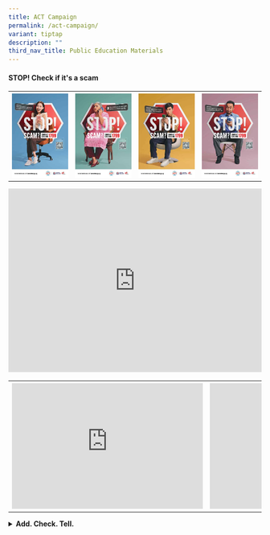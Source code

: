 ```yaml
---
title: ACT Campaign
permalink: /act-campaign/
variant: tiptap
description: ""
third_nav_title: Public Education Materials
---
```

<h4><strong>STOP! Check if it's a scam</strong></h4>
<table style="minWidth: 100px">
<colgroup>
<col>
<col>
<col>
<col>
</colgroup>
<tbody>
<tr>
<th rowspan="1" colspan="1"><a class="isomer-image-wrapper" href="/files/ACT%20Campaign/ACT%20Phase%202/ACT_CHECK_Campaign_Ecomm_KV.pdf"><img style="width: 100%" height="auto" width="100%" alt="" src="/images/ACT Campaign/ACT Phase 2/ACT_CHECK_Campaign_Ecomm_KV.jpg"></a>
</th>
<th rowspan="1" colspan="1"><a class="isomer-image-wrapper" href="/files/ACT%20Campaign/ACT%20Phase%202/ACT_CHECK_Campaign_GOIS_KV.pdf"><img style="width: 100%" height="auto" width="100%" alt="" src="/images/ACT Campaign/ACT Phase 2/ACT_CHECK_Campaign_GOIS_KV.jpg"></a>
</th>
<th rowspan="1" colspan="1"><a class="isomer-image-wrapper" href="/files/ACT%20Campaign/ACT%20Phase%202/ACT_CHECK_Campaign_Job_KV.pdf"><img style="width: 100%" height="auto" width="100%" alt="" src="/images/ACT Campaign/ACT Phase 2/ACT_CHECK_Campaign_Job_KV.jpg"></a>
</th>
<th rowspan="1" colspan="1"><a class="isomer-image-wrapper" href="/files/ACT%20Campaign/ACT%20Phase%202/ACT_CHECK_Campaign_Invest_KV.pdf"><img style="width: 100%" height="auto" width="100%" alt="" src="/images/ACT Campaign/ACT Phase 2/ACT_CHECK_Campaign_Invest_KV.jpg"></a>
</th>
</tr>
</tbody>
</table>
<div class="iframe-wrapper">
<iframe height="365" width="100%" allowfullscreen="true" frameborder="0" src="https://www.youtube.com/embed/9u_ZFkb_cvM"></iframe>
</div>
<table style="minWidth: 50px">
<colgroup>
<col>
<col>
</colgroup>
<tbody>
<tr>
<th rowspan="1" colspan="1">
<div class="iframe-wrapper">
<iframe height="250" width="380" allowfullscreen="true" frameborder="0" src="https://www.youtube.com/embed/l6GoxFEUB4Y"></iframe>
</div>
</th>
<th rowspan="1" colspan="1">
<div class="iframe-wrapper">
<iframe height="250" width="380" allowfullscreen="true" frameborder="0" src="https://www.youtube.com/embed/hjGZFoicrfM"></iframe>
</div>
</th>
</tr>
</tbody>
</table>
<p></p>
<div data-type="detailGroup" class="isomer-accordion-group isomer-accordion isomer-accordion-white">
<details class="isomer-details">
<summary><strong>Add. Check. Tell.</strong>
</summary>
<div data-type="detailsContent" class="isomer-details-content">
<p></p>
<table style="minWidth: 75px">
<colgroup>
<col>
<col>
<col>
</colgroup>
<tbody>
<tr>
<th rowspan="1" colspan="1">
<div class="isomer-image-wrapper">
<img style="width: 100%" height="auto" width="100%" alt="" src="/images/ACT Campaign/ACT Phase 1/ACT_Orange_KV.jpg">
</div>
</th>
<th rowspan="1" colspan="1">
<div class="isomer-image-wrapper">
<img style="width: 100%" height="auto" width="100%" alt="" src="/images/ACT Campaign/ACT Phase 1/ACT_Green_KV.jpg">
</div>
</th>
<th rowspan="1" colspan="1">
<div class="isomer-image-wrapper">
<img style="width: 100%" height="auto" width="100%" alt="" src="/images/ACT Campaign/ACT Phase 1/ACT_Pink_KV.jpg">
</div>
</th>
</tr>
</tbody>
</table>
<div class="iframe-wrapper">
<iframe height="365" width="100%" allowfullscreen="true" frameborder="0" src="https://www.youtube.com/embed/5wPxjwKtB0c"></iframe>
</div>
<table style="minWidth: 50px">
<colgroup>
<col>
<col>
</colgroup>
<tbody>
<tr>
<th rowspan="1" colspan="1">
<div class="iframe-wrapper">
<iframe width="380" allowfullscreen="true" frameborder="0" src="https://www.youtube.com/embed/-LXHE53uwts"></iframe>
</div>
</th>
<th rowspan="1" colspan="1">
<div class="iframe-wrapper">
<iframe width="380" allowfullscreen="true" frameborder="0" src="https://www.youtube.com/embed/qFkaIbp589Y"></iframe>
</div>
</th>
</tr>
<tr>
<td rowspan="1" colspan="1">
<div class="iframe-wrapper">
<iframe width="380" allowfullscreen="true" frameborder="0" src="https://www.youtube.com/embed/Rs4s0nKWJmc"></iframe>
</div>
</td>
<td rowspan="1" colspan="1">
<div class="iframe-wrapper">
<iframe width="380" allowfullscreen="true" frameborder="0" src="https://www.youtube.com/embed/3FX8nM8t6Mc"></iframe>
</div>
</td>
</tr>
</tbody>
</table>
<p></p>
<p></p>
</div>
</details>
</div>
<p></p>